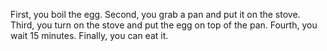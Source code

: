 First, you boil the egg.
Second, you grab a pan and put it on the stove.
Third, you turn on the stove and put the egg on top of the pan.
Fourth, you wait 15 minutes. 
Finally, you can eat it.